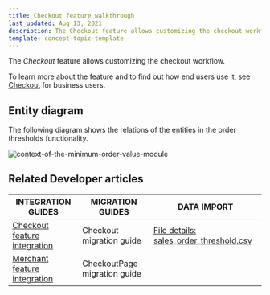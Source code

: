 ```yaml
---
title: Checkout feature walkthrough
last_updated: Aug 13, 2021
description: The Checkout feature allows customizing the checkout workflow.
template: concept-topic-template
---
```


The _Checkout_ feature allows customizing the checkout workflow.


To learn more about the feature and to find out how end users use it, see [Checkout](/docs/scos/user/features/{{page.version}}/checkout-feature-overview/checkout-feature-overview.html) for business users.


## Entity diagram

The following diagram shows the relations of the entities in the order thresholds functionality.  

<div class="width-100">

![context-of-the-minimum-order-value-module](https://spryker.s3.eu-central-1.amazonaws.com/docs/Features/Shopping+Cart/Cart/Minimum+Order+Value/Minimum+Order+Value+Feature+Overview/context-of-the-minimum-order-value-module.png)

</div>


## Related Developer articles

|INTEGRATION GUIDES  | MIGRATION GUIDES | DATA IMPORT |
|---------|---------|---------|
| [Checkout feature integration](/docs/scos/dev/migration-and-integration/{{page.version}}/feature-integration-guides/checkout-feature-integration.html) | Checkout migration guide  | [File details: sales_order_threshold.csv](/docs/scos/dev/data-import/{{page.version}}/data-import-categories/commerce-setup/file-details-sales-order-threshold.csv.html)  |
| [Merchant feature integration](/docs/scos/dev/feature-integration-guides/{{page.version}}/merchant-feature-integration.html) | CheckoutPage migration guide |   |
